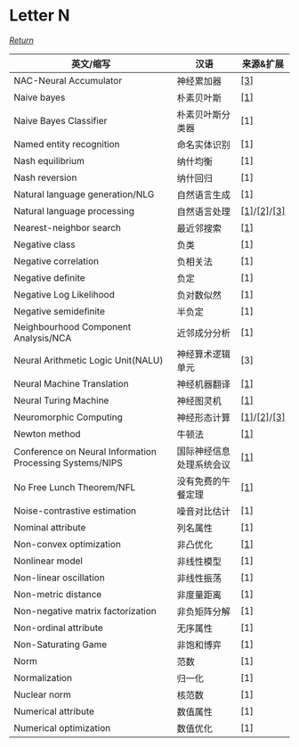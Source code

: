 # Letter N
[*Return*](https://github.com/SyncedAI00/Artificial-Intelligence-Terminology/blob/master/README.md)

英文/缩写|汉语|来源&扩展
---|---|---
NAC-Neural Accumulator|神经累加器|[[3]](https://www.github.com/sharmer156/xiaoshujiang_CB/blob/master/2018-10-9%20%E6%83%B3%E7%90%86%E8%A7%A3%E7%A5%9E%E7%BB%8F%E7%AE%97%E6%9C%AF%E9%80%BB%E8%BE%91%E5%8D%95%E5%85%83%E5%90%97%EF%BC%9F.md)
Naive bayes|朴素贝叶斯|[[1]](https://www.jiqizhixin.com/articles/2017-11-20-6)
Naive Bayes Classifier|朴素贝叶斯分类器|[1]
Named entity recognition|命名实体识别|[1]
Nash equilibrium|纳什均衡|[1]
Nash reversion|纳什回归|[1]
Natural language generation/NLG|自然语言生成|[1]
Natural language processing|自然语言处理|[[1]](https://www.jiqizhixin.com/articles/2017-12-14-5)/[[2]](https://www.jiqizhixin.com/articles/2017-11-14-4)/[[3]](https://www.jiqizhixin.com/articles/2017-11-12-3)
Nearest-neighbor search|最近邻搜索|[[1]](https://www.jiqizhixin.com/articles/2018-01-24-3)
Negative class|负类|[1]
Negative correlation|负相关法|[1]
Negative deﬁnite|负定|[1]
Negative Log Likelihood|负对数似然|[1]
Negative semideﬁnite|半负定|[1]
Neighbourhood Component Analysis/NCA|近邻成分分析|[1]
Neural Arithmetic Logic Unit(NALU)|神经算术逻辑单元|[3]
Neural Machine Translation|神经机器翻译|[[1]](https://www.jiqizhixin.com/articles/2017-08-22-6)
Neural Turing Machine|神经图灵机|[[1]](https://www.jiqizhixin.com/articles/2017-04-11-7)
Neuromorphic Computing|神经形态计算|[[1]](https://www.jiqizhixin.com/articles/2017-09-26-4)/[[2]](https://www.jiqizhixin.com/articles/2017-06-26-2)/[[3]](https://www.jiqizhixin.com/articles/2017-06-16-6)
Newton method|牛顿法|[[1]](https://www.jiqizhixin.com/articles/2017-03-11-2)
Conference on Neural Information Processing Systems/NIPS|国际神经信息处理系统会议|[[1]](https://www.jiqizhixin.com/articles/2017-12-18-9)
No Free Lunch Theorem/NFL|没有免费的午餐定理|[[1]](https://www.jiqizhixin.com/articles/2018-01-03-6)
Noise-contrastive estimation|噪音对比估计|[1]
Nominal attribute|列名属性|[1]
Non-convex optimization|非凸优化|[[1]](https://www.jiqizhixin.com/articles/2017-12-29-4)
Nonlinear model|非线性模型|[1]
Non-linear oscillation|非线性振荡|[1]
Non-metric distance|非度量距离|[1]
Non-negative matrix factorization|非负矩阵分解|[1]
Non-ordinal attribute|无序属性|[1]
Non-Saturating Game|非饱和博弈|[1]
Norm|范数|[1]
Normalization|归一化|[1]
Nuclear norm|核范数|[1]
Numerical attribute|数值属性|[1]
Numerical optimization|数值优化|[1]
